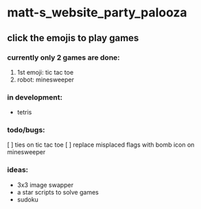 # matt-s_website_party_palooza
## click the emojis to play games

### currently only 2 games are done:
1. 1st emoji: tic tac toe
2. robot: minesweeper

### in development:
- tetris

### todo/bugs:
[ ] ties on tic tac toe
[ ] replace misplaced flags with bomb icon on minesweeper

### ideas:
- 3x3 image swapper
- a star scripts to solve games
- sudoku
